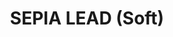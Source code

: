 ---
title: "SEPIA LEAD (Soft)"
price: "300" 
desc: "AK olovke"
img_path: "/assets/img/AK4181.jpg"
brand: AK
available: true
special_offer: false
new: false
soon: false
cat: "Weathering"
subcat: "wet-ak-olovke"
subsubcat: ""
sifra: "AK4181"
---